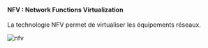 #### NFV : Network Functions Virtualization

La technologie NFV permet de virtualiser les équipements réseaux. 

![nfv](resources/nfv.png)

